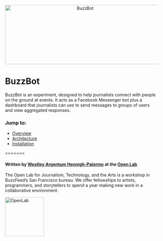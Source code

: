 <div align="center">
<img src="https://github.com/buzzfeed-openlab/buzzbot/blob/master/docs/assets/buzzbot-cover.png?raw=true" alt="BuzzBot" width="512" height="195"></img>
</div>

# BuzzBot

BuzzBot is an experiment, designed to help journalists connect with people on the ground at events. It acts as a Facebook Messenger bot plus a dashboard that journalists can use to send messages to groups of users and view aggregated responses.

### Jump to:

- [Overview](./docs/overview.md)
- [Architecture](./docs/architecture.md)
- [Installation](./docs/installation.md)

=======

#### Written by [Westley Argentum Hennigh-Palermo](mailto:WestleyArgentum@gmail.com) at the [Open Lab](https://www.buzzfeed.com/openlab)

The Open Lab for Journalism, Technology, and the Arts is a workshop in BuzzFeed’s San Francisco bureau. We offer fellowships to artists, programmers, and storytellers to spend a year making new work in a collaborative environment.

<div align="left">
<img src="https://github.com/buzzfeed-openlab/buzzbot/blob/master/docs/assets/open-lab-logo.png?raw=true" alt="OpenLab" width="128" height="128"></img>
</div>
